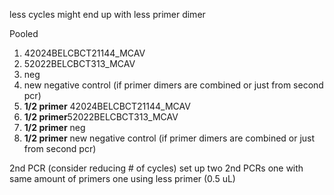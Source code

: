 
less cycles might end up with less primer dimer

Pooled 
1. 42024BELCBCT21144_MCAV
2. 52022BELCBCT313_MCAV
3. neg 
4. new negative control (if primer dimers are combined or just from second pcr)
5. **1/2 primer** 42024BELCBCT21144_MCAV
6. **1/2 primer**52022BELCBCT313_MCAV
7. **1/2 primer** neg 
8. **1/2 primer** new negative control (if primer dimers are combined or just from second pcr)


2nd PCR
(consider reducing # of cycles)
set up two 2nd PCRs
	one with same amount of primers
	one using less primer (0.5 uL)

